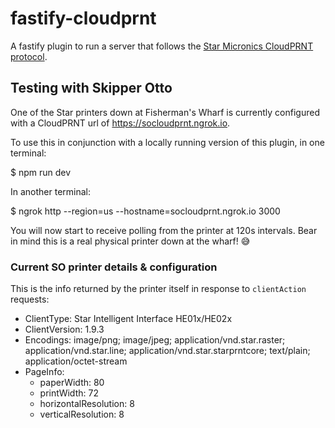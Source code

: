 # fastify-cloudprnt

A fastify plugin to run a server that follows the [Star Micronics CloudPRNT protocol](https://www.star-m.jp/products/s_print/CloudPRNTSDK/Documentation/en/developerguide/introduction.html).

## Testing with Skipper Otto

One of the Star printers down at Fisherman's Wharf is currently configured with a CloudPRNT url of
https://socloudprnt.ngrok.io.

To use this in conjunction with a locally running version of this plugin, in one terminal:

  $ npm run dev

In another terminal:

  $ ngrok http --region=us --hostname=socloudprnt.ngrok.io 3000

You will now start to receive polling from the printer at 120s intervals. Bear in mind this
is a real physical printer down at the wharf! :sweat_smile:

### Current SO printer details & configuration

This is the info returned by the printer itself in response to `clientAction` requests:

- ClientType: Star Intelligent Interface HE01x/HE02x
- ClientVersion: 1.9.3
- Encodings: image/png; image/jpeg; application/vnd.star.raster; application/vnd.star.line; application/vnd.star.starprntcore; text/plain; application/octet-stream
- PageInfo:
  - paperWidth: 80
  - printWidth: 72
  - horizontalResolution: 8
  - verticalResolution: 8
